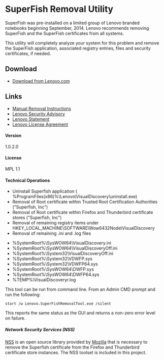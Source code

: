 # SuperFish Removal Utility

SuperFish was pre-installed on a limited group of Lenovo branded notebooks  beginning  September, 2014.  Lenovo recommends removing SuperFish and the SuperFish certificates from all systems.   

This utility will completely analyze your system for this problem and remove the SuperFish application, associated registry entries, files and security certificates, if needed. 

## Download
  - [Download from Lenovo.com](http://download.lenovo.com/pccbbs/thinkvantage_en/metroapps/SuperFishRemovalTool/1.0.2.0/Lenovo.SuperFishRemovalTool.exe)


## Links
  - [Manual Removal Instructions](http://support.lenovo.com/us/en/product_security/superfish_uninstall)
  - [Lenovo Security Advisory](http://support.lenovo.com/us/en/product_security/superfish)
  - [Lenovo Statement](http://news.lenovo.com/article_display.cfm?article_id=1929)
  - [Lenovo License Agreement](http://support.lenovo.com/us/en/documents/ht100141)

#### Version
1.0.2.0

#### License
MPL 1.1

#### Technical Operations
  - Uninstall Superfish application ( %ProgramFiles(x86)%\Lenovo\VisualDiscovery\uninstall.exe)
  - Removal of Root certificate within Trusted Root Certification Authorities ("Superfish, Inc")
  - Removal of Root certificate within Firefox and Thunderbird certificate stores ("Superfish, Inc")
  - Removal of remaining registry items under HKEY_LOCAL_MACHINE\SOFTWARE\Wow6432Node\VisualDiscovery
  - Removal of remaining .ini and .log files
   * %SystemRoot%\SysWOW64\VisualDiscovery.ini
   * %SystemRoot%\SysWOW64\VisualDiscoveryOff.ini
   * %SystemRoot%\System32\VisualDiscoveryOff.ini
   * %SystemRoot%\System32\VDWFP.sys
   * %SystemRoot%\System32\VDWFP64.sys
   * %SystemRoot%\SysWOW64\DWFP.sys
   * %SystemRoot%\SysWOW64\DWFP64.sys
   * %TEMP%\VisualDiscoveryr.log

This tool can be run from command line.  From an Admin CMD prompt and run the following:

    start /w Lenovo.SuperFishRemovalTool.exe /silent

This reports the same status as the GUI and returns a non-zero error level on failure.  

##### Network Security Services (NSS)
[NSS](https://developer.mozilla.org/docs/Mozilla/Projects/NSS) is an open source library provided by [Mozilla](https://www.mozilla.org) that is necessary to remove the Superfish certificate from the Firefox and Thunderbird certificate store instances.  The NSS toolset is included in this project.
